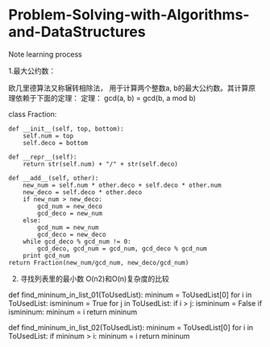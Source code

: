 # Problem-Solving-with-Algorithms-and-DataStructures
Note learning process


1.最大公约数：

欧几里德算法又称辗转相除法， 用于计算两个整数a, b的最大公约数。其计算原理依赖于下面的定理：
定理： gcd(a, b) = gcd(b, a mod b)

class Fraction:

    def __init__(self, top, bottom):
        self.num = top
        self.deco = bottom
        
    def __repr__(self):
        return str(self.num) + "/" + str(self.deco)
        
    def __add__(self, other):
        new_num = self.num * other.deco + self.deco * other.num
        new_deco = self.deco * other.deco
        if new_num > new_deco:       
            gcd_num = new_deco
            gcd_deco = new_num
        else:
            gcd_num = new_num
            gcd_deco = new_deco
        while gcd_deco % gcd_num != 0:
            gcd_deco, gcd_num = gcd_num, gcd_deco % gcd_num
        print gcd_num
    return Fraction(new_num/gcd_num, new_deco/gcd_num)


2. 寻找列表里的最小数
O(n2)和O(n)复杂度的比较

def find_mininum_in_list_01(ToUsedList):
    mininum = ToUsedList[0]
    for i in ToUsedList:
        ismininum = True
        for j in ToUsedList:
            if i > j:
                ismininum = False
        if ismininum:
            mininum = i
    return mininum

def find_mininum_in_list_02(ToUsedList):
    mininum = ToUsedList[0]
    for i in ToUsedList:
        if mininum > i:
            mininum = i
    return mininum
